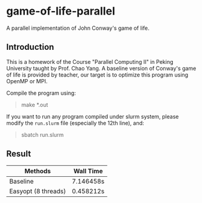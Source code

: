 # game-of-life-parallel
A parallel implementation of John Conway's game of life.

## Introduction
This is a homework of the Course "Parallel Computing II" in Peking University taught by Prof. Chao Yang.
A baseline version of Conway's game of life is provided by teacher, our target is to optimize this program using OpenMP or MPI.

Compile the program using:

> make *.out

If you want to run any program compiled under slurm system, please modify the `run.slurm` file (especially the 12th line), and:

> sbatch run.slurm

## Result

| Methods | Wall Time |
|-|-|
| Baseline | 7.146458s |
| Easyopt (8 threads) | 0.458212s |